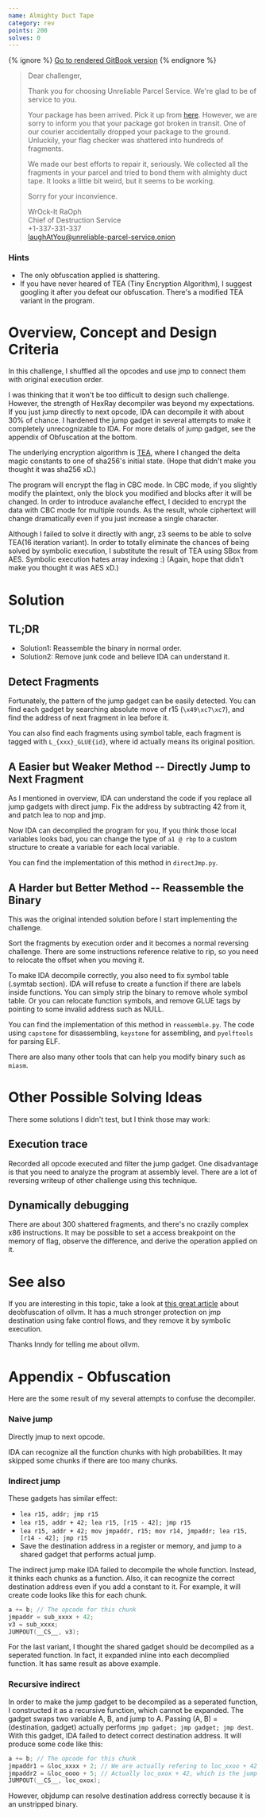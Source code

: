 ```yaml
---
name: Almighty Duct Tape
category: rev
points: 200
solves: 0
---
```


{% ignore %}
[Go to rendered GitBook version](https://sasdf.cf/ctf-tasks-writeup/)
{% endignore %}

> Dear challenger,
> 
> Thank you for choosing Unreliable Parcel Service.
> We're glad to be of service to you.
> 
> Your package has been arrived. Pick it up from [here](http://downloadlink).
> However, we are sorry to inform you that your package got broken in transit.
> One of our courier accidentally dropped your package to the ground.
> Unluckily, your flag checker was shattered into hundreds of fragments.
> 
> We made our best efforts to repair it, seriously.
> We collected all the fragments in your parcel and tried to bond them with almighty duct tape.
> It looks a little bit weird, but it seems to be working.
> 
> Sorry for your inconvience.
> 
> WrOck-It RaOph  
> Chief of Destruction Service  
> +1-337-331-337  
> laughAtYou@unreliable-parcel-service.onion  


### Hints
* The only obfuscation applied is shattering.
* If you have never heared of TEA (Tiny Encryption Algorithm),
I suggest googling it after you defeat our obfuscation.
There's a modified TEA variant in the program.


# Overview, Concept and Design Criteria
In this challenge,
I shuffled all the opcodes and use jmp to connect them with original execution order.

I was thinking that it won't be too difficult to design such challenge.
However, the strength of HexRay decompiler was beyond my expectations.
If you just jump directly to next opcode, IDA can decompile it with about 30% of chance.
I hardened the jump gadget in several attempts to make it completely unrecognizable to IDA.
For more details of jump gadget, see the appendix of Obfuscation at the bottom.

The underlying encryption algorithm is [TEA](https://en.wikipedia.org/wiki/Tiny_Encryption_Algorithm),
where I changed the delta magic constants to one of sha256's initial state.
(Hope that didn't make you thought it was sha256 xD.)

The program will encrypt the flag in CBC mode. In CBC mode, if you slightly modify the plaintext,
only the block you modified and blocks after it will be changed.
In order to introduce avalanche effect, I decided to encrypt the data with CBC mode for multiple rounds.
As the result, whole ciphertext will change dramatically even if you just increase a single character.

Although I failed to solve it directly with angr,
z3 seems to be able to solve TEA(16 iteration variant).
In order to totally eliminate the chances of being solved by symbolic execution,
I substitute the result of TEA using SBox from AES.
Symbolic execution hates array indexing :)
(Again, hope that didn't make you thought it was AES xD.)


# Solution
## TL;DR
* Solution1: Reassemble the binary in normal order.
* Solution2: Remove junk code and believe IDA can understand it.


## Detect Fragments
Fortunately, the pattern of the jump gadget can be easily detected.
You can find each gadget by searching absolute move of r15 (`\x49\xc7\xc7`),
and find the address of next fragment in lea before it.

You can also find each fragments using symbol table,
each fragment is tagged with `L_{xxx}_GLUE{id}`,
where id actually means its original position.

## A Easier but Weaker Method -- Directly Jump to Next Fragment
As I mentioned in overview,
IDA can understand the code if you replace all jump gadgets with direct jump.
Fix the address by subtracting 42 from it, and patch lea to nop and jmp.

Now IDA can decomplied the program for you,
If you think those local variables looks bad,
you can change the type of `a1 @ rbp` to a custom structure to create a variable for each local variable.

You can find the implementation of this method in `directJmp.py`.

## A Harder but Better Method -- Reassemble the Binary
This was the original intended solution before I start implementing the challenge.

Sort the fragments by execution order and it becomes a normal reversing challenge.
There are some instructions reference relative to rip,
so you need to relocate the offset when you moving it.

To make IDA decompile correctly, you also need to fix symbol table (.symtab section).
IDA will refuse to create a function if there are labels inside functions.
You can simply strip the binary to remove whole symbol table.
Or you can relocate function symbols, and remove GLUE tags by pointing to some invalid address such as NULL.

You can find the implementation of this method in `reassemble.py`.
The code using `capstone` for disassembling, `keystone` for assembling,
and `pyelftools` for parsing ELF.

There are also many other tools that can help you modify binary such as `miasm`.


# Other Possible Solving Ideas
There some solutions I didn't test, but I think those may work:

## Execution trace
Recorded all opcode executed and filter the jump gadget.
One disadvantage is that you need to analyze the program at assembly level.
There are a lot of reversing writeup of other challenge using this technique.

## Dynamically debugging
There are about 300 shattered fragments,
and there's no crazily complex x86 instructions.
It may be possible to set a access breakpoint on the memory of flag,
observe the difference, and derive the operation applied on it.


# See also
If you are interesting in this topic,
take a look at
[this great article](https://blog.quarkslab.com/deobfuscation-recovering-an-ollvm-protected-program.html)
about deobfuscation of ollvm.
It has a much stronger protection on jmp destination using fake control flows,
and they remove it by symbolic execution.

Thanks Inndy for telling me about ollvm.


# Appendix - Obfuscation
Here are the some result of my several attempts to confuse the decompiler.

### Naive jump
Directly jmup to next opcode.

IDA can recognize all the function chunks with high probabilities.
It may skipped some chunks if there are too many chunks.

### Indirect jump
These gadgets has similar effect:
* `lea r15, addr; jmp r15`
* `lea r15, addr + 42; lea r15, [r15 - 42]; jmp r15`
* `lea r15, addr + 42; mov jmpaddr, r15; mov r14, jmpaddr; lea r15, [r14 - 42]; jmp r15`
* Save the destination address in a register or memory, and jump to a shared gadget that performs actual jump.

The indirect jump make IDA failed to decompile the whole function.
Instead, it thinks each chunks as a function.
Also, it can recognize the correct destination address even if you add a constant to it.
For example, it will create code looks like this for each chunk.
```C
a += b; // The opcode for this chunk
jmpaddr = sub_xxxx + 42;
v3 = sub_xxxx;
JUMPOUT(__CS__, v3);
```
For the last variant, I thought the shared gadget should be decompiled as a seperated function.
In fact, it expanded inline into each decomplied function. It has same result as above example.

### Recursive indirect
In order to make the jump gadget to be decompiled as a seperated function,
I constructed it as a recursive function, which cannot be expanded.
The gadget swaps two variable A, B, and jump to A.
Passing (A, B) = (destination, gadget) actually performs `jmp gadget; jmp gadget; jmp dest`.
With this gadget, IDA failed to detect correct destination address.
It will produce some code like this:
```C
a += b; // The opcode for this chunk
jmpaddr1 = &loc_xxxx + 2; // We are actually refering to loc_xxoo + 42
jmpaddr2 = &loc_oooo + 5; // Actually loc_oxox + 42, which is the jump gadget.
JUMPOUT(__CS__, loc_oxox);
```
However, objdump can resolve destination address correctly because it is an unstripped binary.
